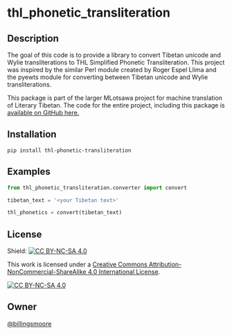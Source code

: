# thl_phonetic_transliteration

## Description
The goal of this code is to provide a library to convert Tibetan unicode and Wylie transliterations to THL Simplified Phonetic Transliteration.
This project was inspired by the similar Perl module created by Roger Espel Llima and the pyewts module for converting between Tibetan unicode
and Wylie transliterations.

This package is part of the larger MLotsawa project for machine translation of Literary Tibetan. The code for the entire project, 
including this package is [available on GitHub here.](https://github.com/billingsmoore/MLotsawa)

## Installation

```
pip install thl-phonetic-transliteration
```

## Examples

```python
from thl_phonetic_transliteration.converter import convert

tibetan_text = '<your Tibetan text>'

thl_phonetics = convert(tibetan_text)
```
## License

Shield: [![CC BY-NC-SA 4.0][cc-by-nc-sa-shield]][cc-by-nc-sa]

This work is licensed under a
[Creative Commons Attribution-NonCommercial-ShareAlike 4.0 International License][cc-by-nc-sa].

[![CC BY-NC-SA 4.0][cc-by-nc-sa-image]][cc-by-nc-sa]

[cc-by-nc-sa]: http://creativecommons.org/licenses/by-nc-sa/4.0/
[cc-by-nc-sa-image]: https://licensebuttons.net/l/by-nc-sa/4.0/88x31.png
[cc-by-nc-sa-shield]: https://img.shields.io/badge/License-CC%20BY--NC--SA%204.0-lightgrey.svg

## Owner

[@billingsmoore](https://github.com/billingsmoore)